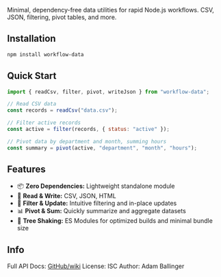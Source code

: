 Minimal, dependency-free data utilities for rapid Node.js workflows. CSV, JSON, filtering, pivot tables, and more.

## Installation

```bash
npm install workflow-data
```

## Quick Start

```js
import { readCsv, filter, pivot, writeJson } from "workflow-data";

// Read CSV data
const records = readCsv("data.csv");

// Filter active records
const active = filter(records, { status: "active" });

// Pivot data by department and month, summing hours
const summary = pivot(active, "department", "month", "hours");
```

## Features

- 📦 **Zero Dependencies:** Lightweight standalone module
- 📂 **Read & Write:** CSV, JSON, HTML
- 🔎 **Filter & Update:** Intuitive filtering and in-place updates
- 📊 **Pivot & Sum:** Quickly summarize and aggregate datasets
- 🌳 **Tree Shaking:** ES Modules for optimized builds and minimal bundle size

## Info

Full API Docs: [GitHub/wiki](https://github.com/adam-ballinger/workflow-data/wiki)
License: ISC
Author: Adam Ballinger
